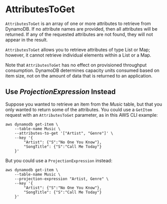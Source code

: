 # AttributesToGet<a name="LegacyConditionalParameters.AttributesToGet"></a>

`AttributesToGet` is an array of one or more attributes to retrieve from DynamoDB\. If no attribute names are provided, then all attributes will be returned\. If any of the requested attributes are not found, they will not appear in the result\.

`AttributesToGet` allows you to retrieve attributes of type List or Map; however, it cannot retrieve individual elements within a List or a Map\.

Note that `AttributesToGet` has no effect on provisioned throughput consumption\. DynamoDB determines capacity units consumed based on item size, not on the amount of data that is returned to an application\.

## Use *ProjectionExpression* Instead<a name="w283aac38c23c17b9"></a>

Suppose you wanted to retrieve an item from the *Music* table, but that you only wanted to return some of the attributes\. You could use a `GetItem` request with an `AttributesToGet` parameter, as in this AWS CLI example:

```
aws dynamodb get-item \
    --table-name Music \
    --attributes-to-get '["Artist", "Genre"]' \
    --key '{
        "Artist": {"S":"No One You Know"},
        "SongTitle": {"S":"Call Me Today"}
    }'
```

But you could use a `ProjectionExpression` instead:

```
aws dynamodb get-item \
    --table-name Music \
    --projection-expression "Artist, Genre" \
    --key '{
        "Artist": {"S":"No One You Know"},
        "SongTitle": {"S":"Call Me Today"}
    }'
```